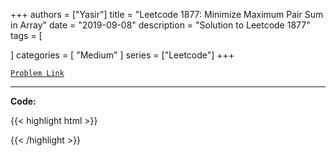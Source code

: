 
+++
authors = ["Yasir"]
title = "Leetcode 1877: Minimize Maximum Pair Sum in Array"
date = "2019-09-08"
description = "Solution to Leetcode 1877"
tags = [
    
]
categories = [
    "Medium"
]
series = ["Leetcode"]
+++



[`Problem Link`](https://leetcode.com/problems/minimize-maximum-pair-sum-in-array/description/)

---

**Code:**

{{< highlight html >}}

{{< /highlight >}}

